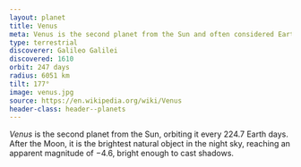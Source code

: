 ```yaml
---
layout: planet
title: Venus
meta: Venus is the second planet from the Sun and often considered Earth’s sister planet.
type: terrestrial
discoverer: Galileo Galilei
discovered: 1610
orbit: 247 days
radius: 6051 km
tilt: 177°
image: venus.jpg
source: https://en.wikipedia.org/wiki/Venus
header-class: header--planets
---
```


*Venus* is the second planet from the Sun, orbiting it every 224.7 Earth days. After the Moon, it is the brightest natural object in the night sky, reaching an apparent magnitude of −4.6, bright enough to cast shadows.
